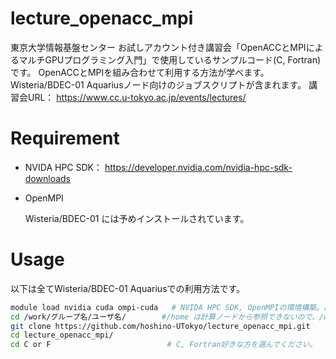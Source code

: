 # lecture_openacc_mpi

東京大学情報基盤センター お試しアカウント付き講習会「OpenACCとMPIによるマルチGPUプログラミング入門」で使用しているサンプルコード(C, Fortran)です。
OpenACCとMPIを組み合わせて利用する方法が学べます。
Wisteria/BDEC-01 Aquariusノード向けのジョブスクリプトが含まれます。
講習会URL： https://www.cc.u-tokyo.ac.jp/events/lectures/


# Requirement

* NVIDA HPC SDK： https://developer.nvidia.com/nvidia-hpc-sdk-downloads

* OpenMPI 

  Wisteria/BDEC-01 には予めインストールされています。

# Usage

以下は全てWisteria/BDEC-01 Aquariusでの利用方法です。

```bash
module load nvidia cuda ompi-cuda   # NVIDA HPC SDK, OpenMPIの環境構築。ログインの度必要です。
cd /work/グループ名/ユーザ名/        #/home は計算ノードから参照できないので、/work以下で作業しましょう。
git clone https://github.com/hoshino-UTokyo/lecture_openacc_mpi.git
cd lecture_openacc_mpi/
cd C or F                          # C, Fortran好きな方を選んでください。
```